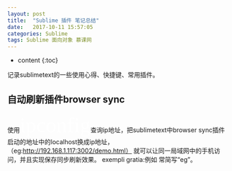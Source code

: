 ```yaml
---
layout: post
title:  "Sublime 插件 笔记总结"
date:   2017-10-11 15:57:05
categories: Sublime
tags: Sublime 面向对象 慕课网 
---
```


* content
{:toc}

记录sublimetext的一些使用心得、快捷键、常用插件。





## 自动刷新插件browser sync

使用<font color=#fff size=18 face="黑体">ipconfig</font>查询ip地址，把sublimetext中browser sync插件启动的地址中的localhost换成ip地址，（eg:http://192.168.1.117:3002/demo.html）
就可以让同一局域网中的手机访问，并且实现保存同步刷新效果。 exempli gratia:例如  常简写“eg”。


